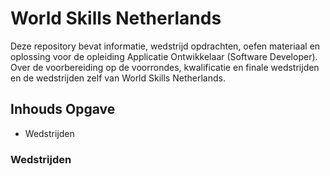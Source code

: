 # World Skills Netherlands
Deze repository bevat informatie, wedstrijd opdrachten, oefen materiaal en oplossing voor de opleiding Applicatie Ontwikkelaar (Software Developer). Over de voorbereiding op de voorrondes, kwalificatie en finale wedstrijden en de wedstrijden zelf van World Skills Netherlands.

## Inhouds Opgave
- Wedstrijden

### Wedstrijden